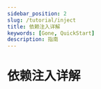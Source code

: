 ```yaml
---
sidebar_position: 2
slug: /tutorial/inject
title: 依赖注入详解
keywords: [Gone, QuickStart]
description: 指南
---
```


# 依赖注入详解